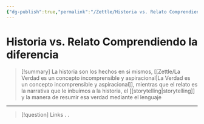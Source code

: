 ```yaml
---
{"dg-publish":true,"permalink":"/Zettle/Historia vs. Relato Comprendiendo la diferencia/","title":"la historia y el relato","tags":["ZeType/Idea",""],"created":"2023-09-05T06:56:43.175-05:00","updated":"2023-09-09T18:22:06.603-05:00"}
---
```



# Historia vs. Relato Comprendiendo la diferencia

> [!summary] 
> La historia son los hechos en si mismos, [[Zettle/La Verdad es un concepto incomprensible y aspiracional\|La Verdad es un concepto incomprensible y aspiracional]], mientras que el relato es la narrativa que le inbuímos a la historia, el [[storytelling\|storytelling]] y la manera de resumir esa verdad mediante el lenguaje

- - - 
> [!question] Links
> .
> .
